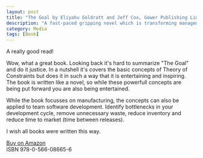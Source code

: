 ```yaml
---
layout: post
title: "The Goal by Eliyahu Goldratt and Jeff Cox, Gower Publishing Limited"
description: "A fast-paced gripping novel which is transforming management thinking"
category: Media
tags: [Book]
---
```

A really good read!

Wow, what a great book. Looking back it's hard to summarize "The Goal" and do it justice. In a nutshell it's covers the basic concepts of Theory of Constraints but does it in such a way that it is entertaining and inspiring. The book is written like a novel, so while these powerfull concepts are being put forward you are also being entertained.

While the book focusses on manufacturing, the concepts can also be applied to team software development. Identify bottlenecks in your development cycle, remove unnecessary waste, reduce inventory and reduce time to market (time between releases).

I wish all books were written this way.

[Buy on Amazon](http://www.amazon.com/The-Goal-Process-Ongoing-Improvement/dp/0884271951)  
ISBN 978-0-566-08665-6
